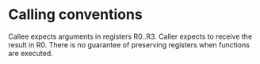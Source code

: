 # Calling conventions

Callee expects arguments in registers R0..R3.
Caller expects to receive the result in R0.
There is no guarantee of preserving registers when functions are executed.